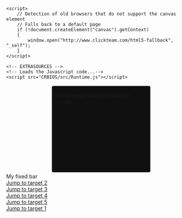 <html lang="en">

<head>
<meta http-equiv="Content-Type" content="text/html; charset=UTF-8"/>
<meta name="viewport" content="width=device-width, initial-scale=1" />
<style type="text/css">
html {height: 100%;}
body {
	background-repeat: no-repeat;
	background-attachment: fixed;
	height: 100%;
	min-height: 100%;
	margin: 0;
}

}
#bloctxt {
	border-right-width: 5px;
	border-right-style: solid;
	border-right-color: #962300;
	padding-right: 10px;
	position: absolute;
	top:5%;
	right: 75%;
	width: 600px;
	margin-right: 260px
}
#wrapper {
	padding: 2px;
	margin: 0 auto;
}
#border {
	background-color: #101010;
	border: 1px solid #606060;
	-webkit-border-radius: 1px;
	-moz-border-radius: 4px;
	border-radius: 4px;
	margin: 0 auto;
	padding: 2px;
	width:256px;
	height:224px;
}

#canvas {
	width:256px; 
	height:224px;
}

#MMFCanvas {
	-webkit-box-shadow:  0px 0px 4px 4px rgba(0, 0, 0, 0.25); 
    box-shadow:  0px 0px 4px 4px rgba(0, 0, 0, 0.25);
}

body {
  padding: 0;
  margin: 50px 0 0;
  font-family: "Arial";
  font-size: 1em;
}

a {
  color: #333;
}

#fixed {
  position: fixed;
  height: 50px;
  line-height: 50px;
  background: #000;
  top: 0;
  left: 0;
  right: 0;
  color: #fff;
  padding-left: 5px;
}

#targets div {
  height: 100vh;
  padding: 10px;
  color: #333;
}


</style>

	<script>
	   	// Detection of old browsers that do not support the canvas element
		// Falls back to a default page
	    if (!document.createElement("canvas").getContext)
	    {
			window.open("http://www.clickteam.com/html5-fallback", "_self");
		}
	</script>
	
  	<!-- EXTRASOURCES -->
	<!-- Loads the Javascript code...-->
  	<script src="CRBIOS/src/Runtime.js"></script>

</head>

<!-- This is where we create the Canvas element that will contain the application...-->
<body>
    <div id="wrapper">
	    <div id="border">
		    <div id="canvas">
			    <canvas id="MMFCanvas" width="256" height="224">
				    <p>Your browser does not support Canvas.</p>
			    </canvas>   
		    </div>
	    </div>
    </div>  
    <script>
        // RUNTIMESTART
        // This is where the HTML5 runtime is actually started
	    window.addEventListener("load", windowLoaded, false);
	    function windowLoaded()
	    {
		    // Calls the runtime
		    // First parameter : name of the canvas element
		    // Second parameter : path to the cch file. Images and sounds must lay beside this file
		    new Runtime("MMFCanvas", "CRBIOS/cyborgresistence/CRBIOS.cch");
	    }
        // RUNTIMESTARTEND
    </script>
   </body>
</html>

<script src="assets/js/scrollpage.js"></script>

<div id="fixed">
  My fixed bar
</div>

<div id="targets">
  <div id="target-1">
    <a href="#target-2">Jump to target 2</a>
  </div>
  <div id="target-2">
    <a href="#target-3">Jump to target 3</a>
  </div>
  <div id="target-3">
    <a href="#target-4">Jump to target 4</a>
  </div>
  <div id="target-4">
    <a href="#target-5">Jump to target 5</a>
  </div>
  <div id="target-5">
    <a href="#target-1">Jump to target 1</a>
  </div>
</div>


